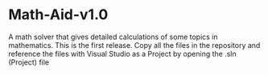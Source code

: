 # Math-Aid-v1.0
A math solver that gives detailed calculations of some topics in mathematics. This is the first release. Copy all the files in the repository and reference the files with Visual Studio as a Project by opening the .sln (Project) file
